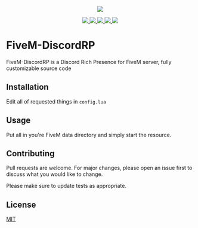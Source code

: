 


<p align="center">
  <img src="https://i.ibb.co/3sHrnRQ/fivemrp.jpg">
</p>

<p align="center">
  <a href="https://www.python.org">
    <img src="https://img.shields.io/badge/Lua-2C2D72?style=for-the-badge&logo=lua&logoColor=white">
  </a>
  <a href="https://paypal.me/davidecose">
    <img src="https://img.shields.io/badge/PayPal-00457C?style=for-the-badge&logo=paypal&logoColor=white">
  </a>
    <a href="https://instagram.com/davide.cose">
    <img src="https://img.shields.io/badge/Instagram-E4405F?style=for-the-badge&logo=instagram&logoColor=white">
  </a>
    <a href="https://github.com/callmenoway">
    <img src="https://img.shields.io/github/repo-size/callmenoway/FiveM-DiscordRP">
  </a>
    <a href="https://github.com/callmenoway/IP-Logger/LICENSE">
    <img src="https://img.shields.io/badge/License-MIT-important">
  </a>
</p>

# FiveM-DiscordRP
FiveM-DiscordRP is a Discord Rich Presence for FiveM server, fully customizable source code

## Installation

Edit all of requested things in ```config.lua```

## Usage

Put all in you're FiveM data directory and simply start the resource.

## Contributing

Pull requests are welcome. For major changes, please open an issue first
to discuss what you would like to change.

Please make sure to update tests as appropriate.

## License

[MIT](https://choosealicense.com/licenses/mit/)
